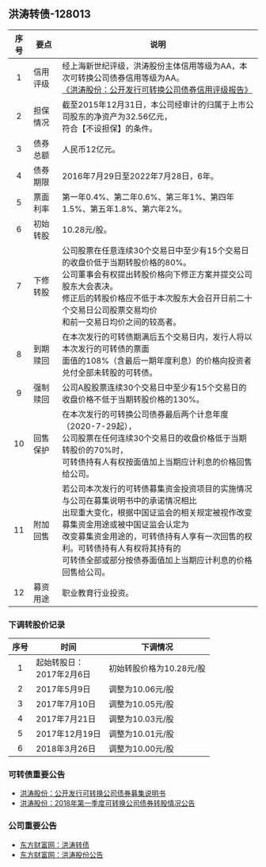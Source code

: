 ## 洪涛转债-128013

|序号|要点|说明|
|:--:|----|----|
|1|信用评级|经上海新世纪评级，洪涛股份主体信用等级为AA，本次可转换公司债券信用等级为AA。<br>[《洪涛股份：公开发行可转换公司债券信用评级报告》](http://pdf.dfcfw.com/pdf/H2_AN201607260016760779_1.pdf)|
|2|担保情况|截至2015年12月31日，本公司经审计的归属于上市公司股东的净资产为32.56亿元，<br>符合【不设担保】的条件。|
|3|债券总额|人民币12亿元。|
|4|债券期限|2016年7月29日至2022年7月28日，6年。|
|5|票面利率|第一年0.4%、第二年0.6%、第三年1%、第四年1.5%、第五年1.8%、第六年2%。|
|6|初始转股|10.28元/股。|
|7|下修转股|公司股票在任意连续30个交易日中至少有15个交易日的收盘价低于当期转股价格的80%。<br>公司董事会有权提出转股价格向下修正方案并提交公司股东大会表决。<br>修正后的转股价格应不低于本次股东大会召开日前二十个交易日公司股票交易均价<br>和前一交易日均价之间的较高者。|
|8|到期赎回|在本次发行的可转债期满后五个交易日内，发行人将以本次发行的可转债的票面<br>面值的108%（含最后一期年度利息）的价格向投资者兑付全部未转股的可转债。|
|9|强制赎回|公司A股股票连续30个交易日中至少有15个交易日的收盘价格不低于当期转股价格的130%。|
|10|回售保护|在本次发行的可转换公司债券最后两个计息年度（2020-7-29起），<br>公司股票在任何连续30个交易日的收盘价格低于当期转股价的70%时，<br>可转债持有人有权按面值加上当期应计利息的价格回售给公司。|
|11|附加回售|若公司本次发行的可转债募集资金投资项目的实施情况与公司在募集说明书中的承诺情况相比<br>出现重大变化，根据中国证监会的相关规定被视作改变募集资金用途或被中国证监会认定为<br>改变募集资金用途的，可转债持有人享有一次回售的权利。可转债持有人有权将其持有的<br>可转债全部或部分按债券面值加上当期应计利息的价格回售给公司。|
|12|募资用途|职业教育行业投资。|

### 下调转股价记录
|序号|时间|下调情况|
|:--:|----|----|
|1|起始转股日：<br>2017年2月6日|初始转股价格为10.28元/股|
|2|2017年5月9日|调整为10.06元/股|
|3|2017年7月10日|调整为10.05元/股|
|4|2017年7月21日|调整为10.03元/股|
|5|2017年12月19日|调整为10.01元/股|
|6|2018年3月26日|调整为10.00元/股|

### 可转债重要公告
* [洪涛股份：公开发行可转换公司债券募集说明书](http://pdf.dfcfw.com/pdf/H2_AN201607260016760773_1.pdf)
* [洪涛股份：2018年第一季度可转换公司债券转股情况公告](http://pdf.dfcfw.com/pdf/H2_AN201804021115382259_1.pdf)

### 公司重要公告
* [东方财富网：洪涛转债](http://quote.eastmoney.com/bond/sz128013.html)
* [东方财富网：洪涛股份公告](http://data.eastmoney.com/notices/stock/002325.html)


